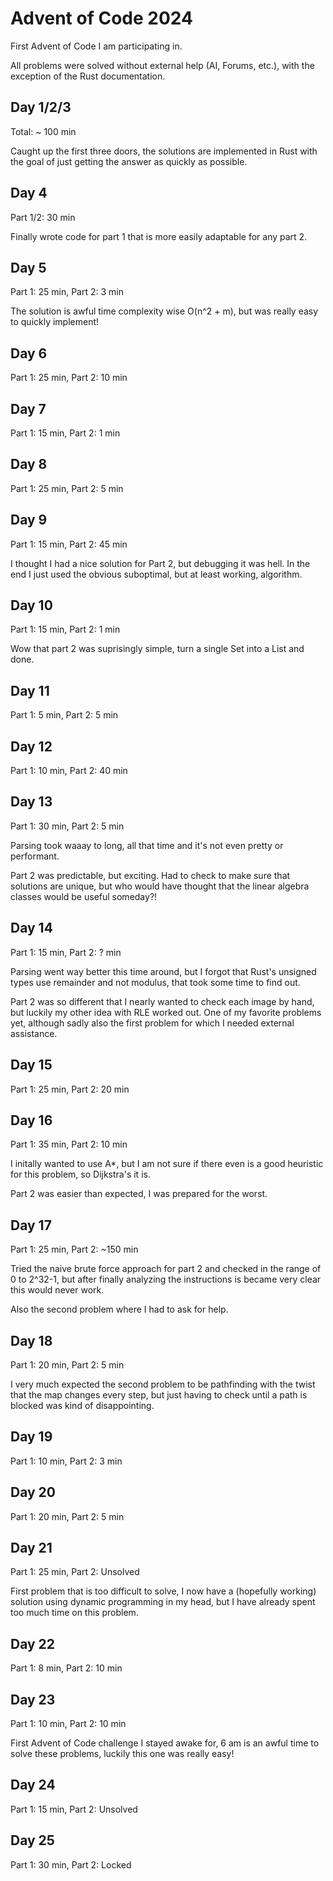 # Advent of Code 2024

First Advent of Code I am participating in.

All problems were solved without external help (AI, Forums, etc.), with the exception of the Rust documentation.

## Day 1/2/3

Total: ~ 100 min

Caught up the first three doors, the solutions are implemented in Rust with the goal of just getting the answer as quickly as possible.

## Day 4

Part 1/2: 30 min

Finally wrote code for part 1 that is more easily adaptable for any part 2.

## Day 5

Part 1: 25 min, Part 2: 3 min

The solution is awful time complexity wise O(n^2 + m), but was really easy to quickly implement!

## Day 6

Part 1: 25 min, Part 2: 10 min

## Day 7

Part 1: 15 min, Part 2: 1 min

## Day 8

Part 1: 25 min, Part 2: 5 min

## Day 9

Part 1: 15 min, Part 2: 45 min

I thought I had a nice solution for Part 2, but debugging it was hell.
In the end I just used the obvious suboptimal, but at least working, algorithm.

## Day 10

Part 1: 15 min, Part 2: 1 min

Wow that part 2 was suprisingly simple, turn a single Set into a List and done.

## Day 11

Part 1: 5 min, Part 2: 5 min

## Day 12

Part 1: 10 min, Part 2: 40 min

## Day 13

Part 1: 30 min, Part 2: 5 min

Parsing took waaay to long, all that time and it's not even pretty or performant.

Part 2 was predictable, but exciting.
Had to check to make sure that solutions are unique, but who would have thought that the linear algebra classes would be useful someday?!

## Day 14

Part 1: 15 min, Part 2: ? min

Parsing went way better this time around, but I forgot that Rust's unsigned types use remainder and not modulus, that took some time to find out.

Part 2 was so different that I nearly wanted to check each image by hand, but luckily my other idea with RLE worked out.
One of my favorite problems yet, although sadly also the first problem for which I needed external assistance.

## Day 15

Part 1: 25 min, Part 2: 20 min

## Day 16

Part 1: 35 min, Part 2: 10 min

I initally wanted to use A*, but I am not sure if there even is a good heuristic for this problem, so Dijkstra's it is.

Part 2 was easier than expected, I was prepared for the worst.

## Day 17

Part 1: 25 min, Part 2: ~150 min

Tried the naive brute force approach for part 2 and checked in the range of 0 to 2^32-1, but after finally analyzing the instructions is became very clear this would never work.

Also the second problem where I had to ask for help.

## Day 18

Part 1: 20 min, Part 2: 5 min

I very much expected the second problem to be pathfinding with the twist that the map changes every step, but just having to check until a path is blocked was kind of disappointing.

## Day  19

Part 1: 10 min, Part 2: 3 min

## Day  20

Part 1: 20 min, Part 2: 5 min

## Day 21

Part 1: 25 min, Part 2: Unsolved

First problem that is too difficult to solve, I now have a (hopefully working) solution using dynamic programming in my head, but I have already spent too much time on this problem.

## Day 22

Part 1: 8 min, Part 2: 10 min

## Day 23

Part 1: 10 min, Part 2: 10 min

First Advent of Code challenge I stayed awake for, 6 am is an awful time to solve these problems, luckily this one was really easy!

## Day 24

Part 1: 15 min, Part 2: Unsolved

## Day 25

Part 1: 30 min, Part 2: Locked
